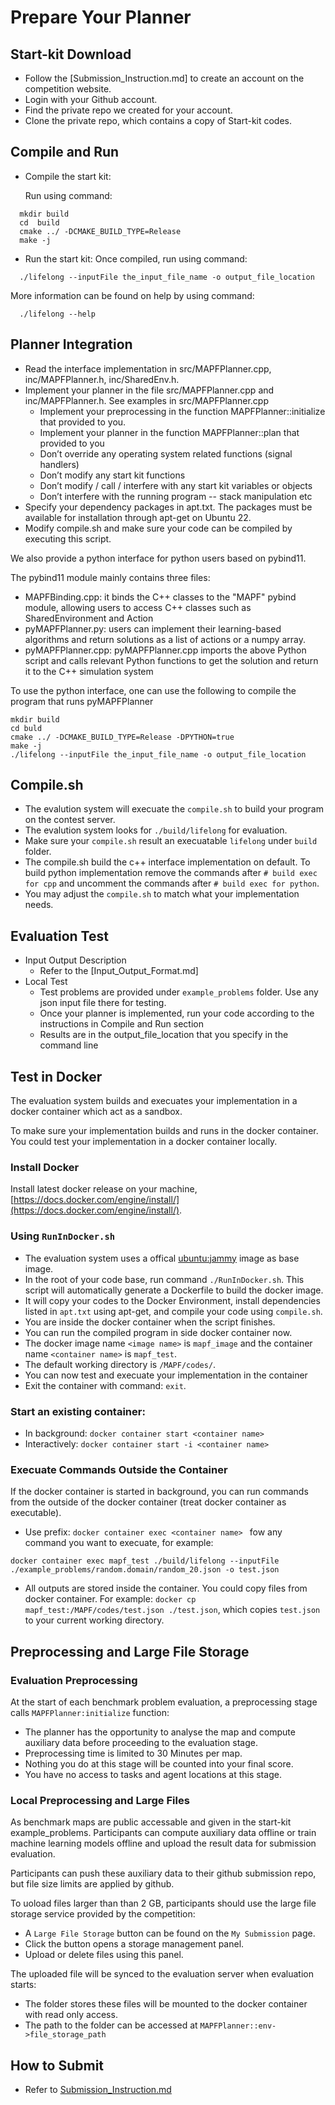 # Prepare Your Planner

## Start-kit Download
- Follow the [Submission_Instruction.md] to create an account on the competition website.
- Login with your Github account.
- Find the private repo we created for your account.
- Clone the private repo, which contains a copy of Start-kit codes.

## Compile and Run
- Compile the start kit: 

  Run using command:
```shell
  mkdir build
  cd  build
  cmake ../ -DCMAKE_BUILD_TYPE=Release
  make -j
```
- Run the start kit:
  Once compiled, run using command:
```shell
  ./lifelong --inputFile the_input_file_name -o output_file_location
```
  More information can be found on help by using command:
```shell
  ./lifelong --help
```

## Planner Integration
- Read the interface implementation in src/MAPFPlanner.cpp, inc/MAPFPlanner.h,  inc/SharedEnv.h.
- Implement your planner in the file src/MAPFPlanner.cpp and inc/MAPFPlanner.h. See examples in src/MAPFPlanner.cpp
    - Implement your preprocessing in the function MAPFPlanner::initialize that provided to you. 
    - Implement your planner in the function MAPFPlanner::plan that provided to you
    - Don’t override any operating system related functions (signal handlers)
    - Don’t modify any start kit functions
    - Don’t modify / call / interfere with any start kit variables or objects
    - Don’t interfere with the running program -- stack manipulation etc
- Specify your dependency packages in apt.txt. The packages must be available for installation through apt-get on Ubuntu 22.
- Modify compile.sh and make sure your code can be compiled by executing this script.

We also provide a python interface for python users based on pybind11.

The pybind11 module mainly contains three files:
+ MAPFBinding.cpp: it binds the C++ classes to the "MAPF" pybind module, allowing users to access  C++ classes such as SharedEnvironment and Action
+ pyMAPFPlanner.py: users can implement their learning-based algorithms and return solutions as a list of actions or a numpy array.
+ pyMAPFPlanner.cpp: pyMAPFPlanner.cpp imports the above Python script and calls relevant Python functions to get the solution and return it to the C++ simulation system

To use the python interface, one can use the following to compile the program that runs pyMAPFPlanner 

```shell
mkdir build
cd buld
cmake ../ -DCMAKE_BUILD_TYPE=Release -DPYTHON=true
make -j
./lifelong --inputFile the_input_file_name -o output_file_location
```

## Compile.sh

- The evalution system will execuate the `compile.sh` to build your program on the contest server.
- The evalution system looks for `./build/lifelong` for evaluation.
- Make sure your `compile.sh` result an execuatable `lifelong` under `build` folder.
- The compile.sh build the c++ interface implementation on default. To build python implementation remove the commands after `# build exec for cpp` and uncomment the commands after `# build exec for python`.
- You may adjust the `compile.sh` to match what your implementation needs.

## Evaluation Test
- Input Output Description
    - Refer to the [Input_Output_Format.md]
- Local Test
    - Test problems are provided under `example_problems` folder. Use any json input file there for testing.
    - Once your planner is implemented, run your code according to the instructions in Compile and Run section
    - Results are in the output_file_location that you specify in the command line

## Test in Docker
The evaluation system builds and execuates your implementation in a docker container which act as a sandbox.

To make sure your implementation builds and runs in the docker container. You could test your implementation in a docker container locally.

### Install Docker
Install latest docker release on your machine, [https://docs.docker.com/engine/install/](https://docs.docker.com/engine/install/).

### Using `RunInDocker.sh`

* The evaluation system uses a offical [ubuntu:jammy](https://hub.docker.com/layers/library/ubuntu/jammy/images/sha256-b060fffe8e1561c9c3e6dea6db487b900100fc26830b9ea2ec966c151ab4c020?context=explore) image as base image.
* In the root of your code base, run command `./RunInDocker.sh`. This script will automatically generate a Dockerfile to build the docker image.
* It will copy your codes to the Docker Environment, install dependencies listed in `apt.txt` using apt-get, and compile your code using `compile.sh`.
* You are inside the docker container when the script finishes.
* You can run the compiled program in side docker container now.
* The docker image name `<image name>` is `mapf_image` and the container name `<container name>` is `mapf_test`.
* The default working directory is `/MAPF/codes/`.
* You can now test and execuate your implementation in the container
* Exit the container with command: `exit`.

### Start an existing container:
  * In background: `docker container start <container name>`
  * Interactively: `docker container start -i <container name>`

### Execuate Commands Outside the Container
If the docker container is started in background, you can run commands from the outside of the docker container (treat docker container as executable).
 
  * Use prefix: `docker container exec <container name> ` fow any command you want to execuate, for example:
  ```shell
  docker container exec mapf_test ./build/lifelong --inputFile ./example_problems/random.domain/random_20.json -o test.json
  ``` 
 
  * All outputs are stored inside the container. You could copy files from docker container. For example: `docker cp mapf_test:/MAPF/codes/test.json ./test.json`, which copies `test.json` to your current working directory.

## Preprocessing and Large File Storage

### Evaluation Preprocessing
At the start of each benchmark problem evaluation, a preprocessing stage calls `MAPFPlanner:initialize` function:
- The planner has the opportunity to analyse the map and compute auxiliary data before proceeding to the evaluation stage. 
- Preprocessing time is limited to 30 Minutes per map. 
- Nothing you do at this stage will be counted into your final score.
- You have no access to tasks and agent locations at this stage.

### Local Preprocessing and Large Files
As benchmark maps are public accessable and given in the start-kit example_problems. Participants can compute auxiliary data offline or train machine learning models offline and upload the result data for submission evaluation.

Participants can push these auxiliary data to their github submission repo, but file size limits are applied by github. 

To uoload files larger than than 2 GB, participants should use the large file storage service provided by the competition:
- A `Large File Storage` button can be found on the `My Submission` page.
- Click the button opens a storage management panel.
- Upload or delete files using this panel.

The uploaded file will be synced to the evaluation server when evaluation starts:
- The folder stores these files will be mounted to the docker container with read only access.
- The path to the folder can be accessed at `MAPFPlanner::env->file_storage_path`



## How to Submit
- Refer to [Submission_Instruction.md](./Submission_Instruction.md)
